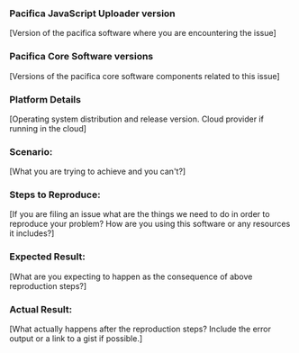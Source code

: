 ### Pacifica JavaScript Uploader version
[Version of the pacifica software where you are encountering the issue]

### Pacifica Core Software versions
[Versions of the pacifica core software components related to this issue]

### Platform Details
[Operating system distribution and release version. Cloud provider if running in the cloud]

### Scenario:
[What you are trying to achieve and you can't?]

### Steps to Reproduce:
[If you are filing an issue what are the things we need to do in order to reproduce your problem? How are you using this software or any resources it includes?]

### Expected Result:
[What are you expecting to happen as the consequence of above reproduction steps?]

### Actual Result:
[What actually happens after the reproduction steps? Include the error output or a link to a gist if possible.]
